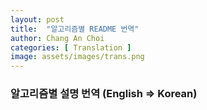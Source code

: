 ```yaml
---
layout: post
title:  "알고리즘별 README 번역"
author: Chang An Choi
categories: [ Translation ]
image: assets/images/trans.png
---
```


### 알고리즘별 설명 번역 (English => Korean)